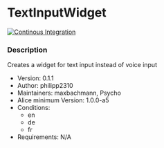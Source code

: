 # TextInputWidget

[![Continous Integration](https://gitlab.com/project-alice-assistant/skills/skill_TextInputWidget/badges/master/pipeline.svg)](https://gitlab.com/project-alice-assistant/skills/skill_TextInputWidget/pipelines/latest)

### Description
Creates a widget for text input instead of voice input

- Version: 0.1.1
- Author: philipp2310
- Maintainers: maxbachmann, Psycho
- Alice minimum Version: 1.0.0-a5
- Conditions:
  - en
  - de
  - fr
- Requirements: N/A

